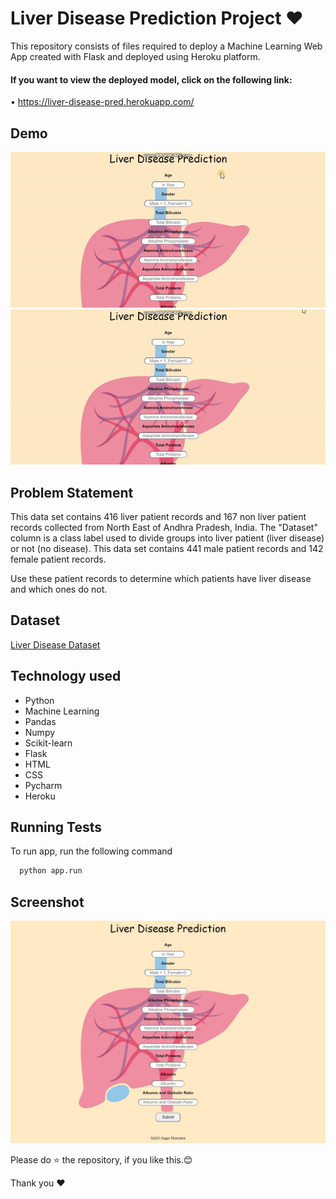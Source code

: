 # Liver Disease Prediction Project ❤
This repository consists of files required to deploy a Machine Learning Web App created with Flask and deployed using Heroku platform.


#### If you want to view the deployed model, click on the following link:

• https://liver-disease-pred.herokuapp.com/

## Demo
<img src="https://raw.githubusercontent.com/SagarDhandare/Liver-Disease-Prediction-Project/main/Images/gif.gif">
<img src="https://raw.githubusercontent.com/SagarDhandare/Liver-Disease-Prediction-Project/main/Images/gif1.gif">

## Problem Statement
This data set contains 416 liver patient records and 167 non liver patient records collected from North East of Andhra Pradesh, India. The "Dataset" column is a class label used to divide groups into liver patient (liver disease) or not (no disease). This data set contains 441 male patient records and 142 female patient records.

Use these patient records to determine which patients have liver disease and which ones do not.

## Dataset
[Liver Disease Dataset](https://www.kaggle.com/uciml/indian-liver-patient-records)


## Technology used
- Python
- Machine Learning
- Pandas
- Numpy
- Scikit-learn
- Flask
- HTML
- CSS
- Pycharm
- Heroku

  
## Running Tests

To run app, run the following command

```bash
  python app.run
```

  
## Screenshot

![App Screenshot](https://raw.githubusercontent.com/SagarDhandare/Liver-Disease-Prediction-Project/main/Images/screenshot.png)



Please do ⭐ the repository, if you like this.😊

Thank you ❤

